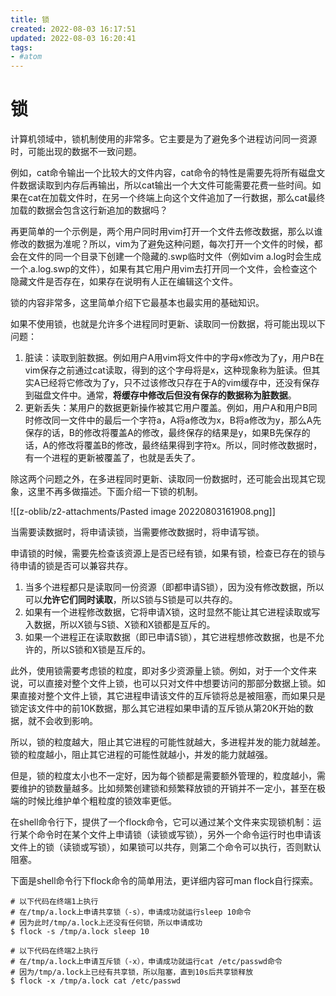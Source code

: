 ```yaml
---
title: 锁
created: 2022-08-03 16:17:51
updated: 2022-08-03 16:20:41
tags: 
- #atom
---
```

# 锁

计算机领域中，锁机制使用的非常多。它主要是为了避免多个进程访问同一资源时，可能出现的数据不一致问题。

例如，cat命令输出一个比较大的文件内容，cat命令的特性是需要先将所有磁盘文件数据读取到内存后再输出，所以cat输出一个大文件可能需要花费一些时间。如果在cat在加载文件时，在另一个终端上向这个文件追加了一行数据，那么cat最终加载的数据会包含这行新追加的数据吗？

再更简单的一个示例是，两个用户同时用vim打开一个文件去修改数据，那么以谁修改的数据为准呢？所以，vim为了避免这种问题，每次打开一个文件的时候，都会在文件的同一个目录下创建一个隐藏的.swp临时文件（例如vim a.log时会生成一个.a.log.swp的文件），如果有其它用户用vim去打开同一个文件，会检查这个隐藏文件是否存在，如果存在说明有人正在编辑这个文件。

锁的内容非常多，这里简单介绍下它最基本也最实用的基础知识。

如果不使用锁，也就是允许多个进程同时更新、读取同一份数据，将可能出现以下问题：

1. 脏读：读取到脏数据。例如用户A用vim将文件中的字母x修改为了y，用户B在vim保存之前通过cat读取，得到的这个字母将是x，这种现象称为脏读。但其实A已经将它修改为了y，只不过该修改只存在于A的vim缓存中，还没有保存到磁盘文件中。通常，**将缓存中修改后但没有保存的数据称为脏数据**。
2. 更新丢失：某用户的数据更新操作被其它用户覆盖。例如，用户A和用户B同时修改同一文件中的最后一个字符a，A将a修改为x，B将a修改为y，那么A先保存的话，B的修改将覆盖A的修改，最终保存的结果是y，如果B先保存的话，A的修改将覆盖B的修改，最终结果得到字符x。所以，同时修改数据时，有一个进程的更新被覆盖了，也就是丢失了。

除这两个问题之外，在多进程同时更新、读取同一份数据时，还可能会出现其它现象，这里不再多做描述。下面介绍一下锁的机制。

![[z-oblib/z2-attachments/Pasted image 20220803161908.png]]

当需要读数据时，将申请读锁，当需要修改数据时，将申请写锁。

申请锁的时候，需要先检查该资源上是否已经有锁，如果有锁，检查已存在的锁与待申请的锁是否可以兼容共存。

1. 当多个进程都只是读取同一份资源（即都申请S锁），因为没有修改数据，所以可以**允许它们同时读取**，所以S锁与S锁是可以共存的。
2. 如果有一个进程修改数据，它将申请X锁，这时显然不能让其它进程读取或写入数据，所以X锁与S锁、X锁和X锁都是互斥的。
3. 如果一个进程正在读取数据（即已申请S锁），其它进程想修改数据，也是不允许的，所以S锁和X锁是互斥的。

此外，使用锁需要考虑锁的粒度，即对多少资源量上锁。例如，对于一个文件来说，可以直接对整个文件上锁，也可以只对文件中想要访问的那部分数据上锁。如果直接对整个文件上锁，其它进程申请该文件的互斥锁将总是被阻塞，而如果只是锁定该文件中的前10K数据，那么其它进程如果申请的互斥锁从第20K开始的数据，就不会收到影响。

所以，锁的粒度越大，阻止其它进程的可能性就越大，多进程并发的能力就越差。锁的粒度越小，阻止其它进程的可能性就越小，并发的能力就越强。

但是，锁的粒度太小也不一定好，因为每个锁都是需要额外管理的，粒度越小，需要维护的锁数量越多。比如频繁创建锁和频繁释放锁的开销并不一定小，甚至在极端的时候比维护单个粗粒度的锁效率更低。

在shell命令行下，提供了一个flock命令，它可以通过某个文件来实现锁机制：运行某个命令时在某个文件上申请锁（读锁或写锁），另外一个命令运行时也申请该文件上的锁（读锁或写锁），如果锁可以共存，则第二个命令可以执行，否则默认阻塞。

下面是shell命令行下flock命令的简单用法，更详细内容可man flock自行探索。

```shell
# 以下代码在终端1上执行
# 在/tmp/a.lock上申请共享锁（-s），申请成功就运行sleep 10命令
# 因为此时/tmp/a.lock上还没有任何锁，所以申请成功
$ flock -s /tmp/a.lock sleep 10

# 以下代码在终端2上执行
# 在/tmp/a.lock上申请互斥锁（-x），申请成功就运行cat /etc/passwd命令
# 因为/tmp/a.lock上已经有共享锁，所以阻塞，直到10s后共享锁释放
$ flock -x /tmp/a.lock cat /etc/passwd
```